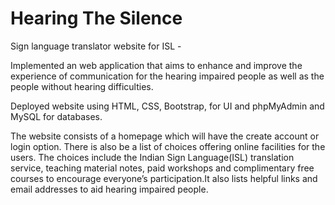 # Hearing The Silence
Sign language translator website for ISL - 

Implemented an web application that aims to enhance and improve the experience of communication for the hearing impaired people as well as the people without hearing difficulties.  

Deployed website using HTML, CSS, Bootstrap, for UI and phpMyAdmin and MySQL for databases.

The website consists of a homepage which will have the create account or login option. There is also be a list of choices offering online facilities for the users.
The choices include the Indian Sign Language(ISL) translation service, teaching material notes, paid workshops and complimentary free courses to encourage everyone’s participation.It also lists helpful links and email addresses to aid hearing impaired people.
